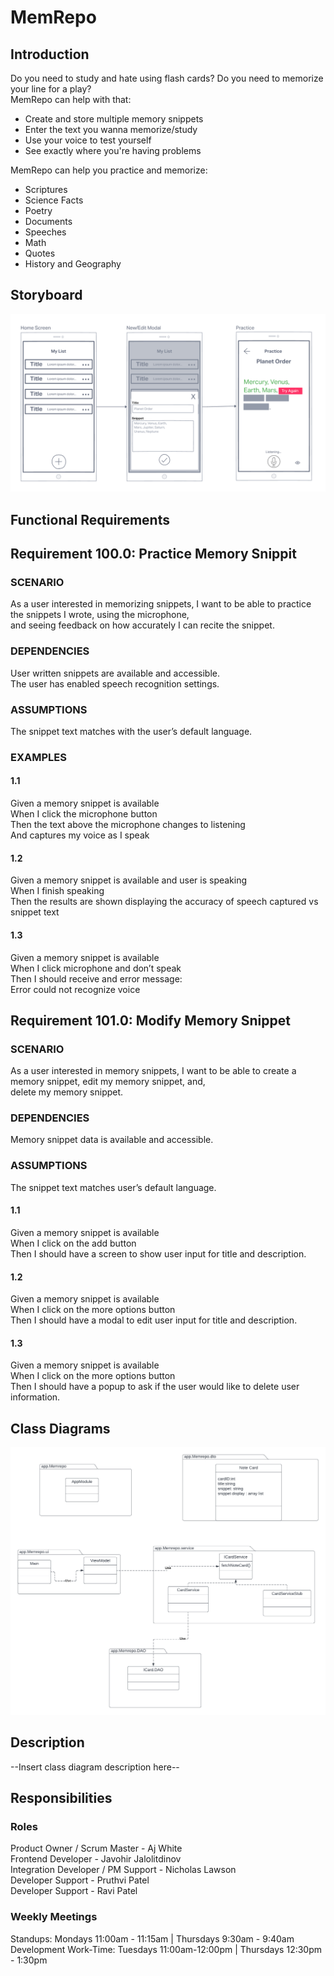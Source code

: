 # MemRepo

## Introduction
Do you need to study and hate using flash cards? Do you need to memorize your line for a play?<br>
MemRepo can help with that:<br>
- Create and store multiple memory snippets<br>
- Enter the text you wanna memorize/study<br>
- Use your voice to test yourself<br>
- See exactly where you're having problems<br>

MemRepo can help you practice and memorize: <br>
- Scriptures
- Science Facts
- Poetry
- Documents
- Speeches
- Math
- Quotes
- History and Geography

## Storyboard

![Wireframe for Memrepo](MemRepoWireFrame.png)

## Functional Requirements

## Requirement 100.0: Practice Memory Snippit

### SCENARIO
As a user interested in memorizing snippets, I want to be able to practice the snippets I wrote, using the microphone,<br>
and seeing feedback on how accurately I can recite the snippet.

### DEPENDENCIES
User written snippets are available and accessible.<br>
The user has enabled speech recognition settings.

### ASSUMPTIONS
The snippet text matches with the user’s default language. 

### EXAMPLES
#### 1.1
Given a memory snippet is available<br>
When I click the microphone button<br>
Then the text above the microphone changes to listening<br>
And captures my voice as I speak
#### 1.2
Given a memory snippet is available and user is speaking<br>
When I finish speaking<br>
Then the results are shown displaying the accuracy of speech captured vs snippet text
#### 1.3
Given a memory snippet is available<br>
When I click microphone and don’t speak<br>
Then I should receive and error message:<br>
	Error could not recognize voice

## Requirement 101.0: Modify Memory Snippet

### SCENARIO
As a user interested in memory snippets, I want to be able to create a memory snippet, edit my memory snippet, and,<br> 
delete my memory snippet. 

### DEPENDENCIES
Memory snippet data is available and accessible. 

### ASSUMPTIONS
The snippet text matches user’s default language.

#### 1.1  
Given a memory snippet is available<br>
When I click on the add button<br>
Then I should have a screen to show user input for title and description.
#### 1.2 
Given a memory snippet is available<br>
When I click on the more options button<br>
Then I should have a modal to edit user input for title and description.
#### 1.3
Given a memory snippet is available<br>
When I click on the more options button<br>
Then I should have a popup to ask if the user would like to delete user information.


## Class Diagrams

![Class Diagram for MemRepo](MemRepoClassDiagram.png)

## Description

--Insert class diagram description here--

## Responsibilities

### Roles

Product Owner / Scrum Master - Aj White<br>
Frontend Developer - Javohir Jalolitdinov<br>
Integration Developer / PM Support - Nicholas Lawson<br>
Developer Support - Pruthvi Patel<br>
Developer Support - Ravi Patel<br>

### Weekly Meetings

Standups: Mondays 11:00am - 11:15am | Thursdays 9:30am - 9:40am<br>
Development Work-Time: Tuesdays 11:00am-12:00pm | Thursdays 12:30pm - 1:30pm
